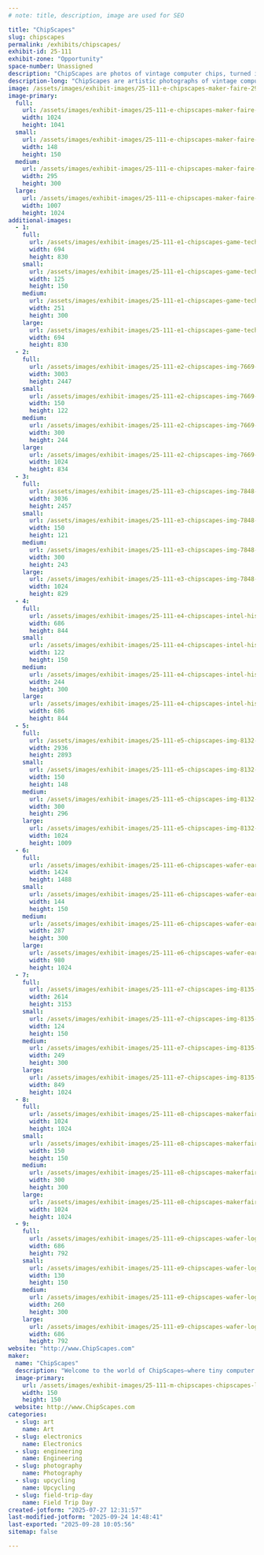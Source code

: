 ```yaml
---
# note: title, description, image are used for SEO

title: "ChipScapes"
slug: chipscapes
permalink: /exhibits/chipscapes/
exhibit-id: 25-111
exhibit-zone: "Opportunity"
space-number: Unassigned
description: "ChipScapes are photos of vintage computer chips, turned into colorful art using microscopes."
description-long: "ChipScapes are artistic photographs of vintage computer chips—tiny, complex circuits from the 1970s and 1980s—captured through a microscope. While silicon chips normally look dull and gray, special lighting and angles reveal brilliant colors and patterns hidden in their layered structure. This natural prism effect turns old microprocessors and memory chips into vibrant, abstract landscapes—hence the name “ChipScapes,” short for chip landscapes. Each image transforms forgotten tech into a miniature world of color and design, celebrating the hidden beauty inside the machines that powered the early digital age."
image: /assets/images/exhibit-images/25-111-e-chipscapes-maker-faire-295x300.jpg
image-primary: 
  full:
    url: /assets/images/exhibit-images/25-111-e-chipscapes-maker-faire-full.jpg
    width: 1024
    height: 1041
  small:
    url: /assets/images/exhibit-images/25-111-e-chipscapes-maker-faire-148x150.jpg
    width: 148
    height: 150
  medium:
    url: /assets/images/exhibit-images/25-111-e-chipscapes-maker-faire-295x300.jpg
    width: 295
    height: 300
  large:
    url: /assets/images/exhibit-images/25-111-e-chipscapes-maker-faire-1007x1024.jpg
    width: 1007
    height: 1024
additional-images: 
  - 1:
    full:
      url: /assets/images/exhibit-images/25-111-e1-chipscapes-game-tech-full.jpg
      width: 694
      height: 830
    small:
      url: /assets/images/exhibit-images/25-111-e1-chipscapes-game-tech-125x150.jpg
      width: 125
      height: 150
    medium:
      url: /assets/images/exhibit-images/25-111-e1-chipscapes-game-tech-251x300.jpg
      width: 251
      height: 300
    large:
      url: /assets/images/exhibit-images/25-111-e1-chipscapes-game-tech-694x830.jpg
      width: 694
      height: 830
  - 2:
    full:
      url: /assets/images/exhibit-images/25-111-e2-chipscapes-img-7669-full.jpeg
      width: 3003
      height: 2447
    small:
      url: /assets/images/exhibit-images/25-111-e2-chipscapes-img-7669-150x122.jpeg
      width: 150
      height: 122
    medium:
      url: /assets/images/exhibit-images/25-111-e2-chipscapes-img-7669-300x244.jpeg
      width: 300
      height: 244
    large:
      url: /assets/images/exhibit-images/25-111-e2-chipscapes-img-7669-1024x834.jpeg
      width: 1024
      height: 834
  - 3:
    full:
      url: /assets/images/exhibit-images/25-111-e3-chipscapes-img-7848-full.jpeg
      width: 3036
      height: 2457
    small:
      url: /assets/images/exhibit-images/25-111-e3-chipscapes-img-7848-150x121.jpeg
      width: 150
      height: 121
    medium:
      url: /assets/images/exhibit-images/25-111-e3-chipscapes-img-7848-300x243.jpeg
      width: 300
      height: 243
    large:
      url: /assets/images/exhibit-images/25-111-e3-chipscapes-img-7848-1024x829.jpeg
      width: 1024
      height: 829
  - 4:
    full:
      url: /assets/images/exhibit-images/25-111-e4-chipscapes-intel-history-full.jpg
      width: 686
      height: 844
    small:
      url: /assets/images/exhibit-images/25-111-e4-chipscapes-intel-history-122x150.jpg
      width: 122
      height: 150
    medium:
      url: /assets/images/exhibit-images/25-111-e4-chipscapes-intel-history-244x300.jpg
      width: 244
      height: 300
    large:
      url: /assets/images/exhibit-images/25-111-e4-chipscapes-intel-history-686x844.jpg
      width: 686
      height: 844
  - 5:
    full:
      url: /assets/images/exhibit-images/25-111-e5-chipscapes-img-8132-full.jpeg
      width: 2936
      height: 2893
    small:
      url: /assets/images/exhibit-images/25-111-e5-chipscapes-img-8132-150x148.jpeg
      width: 150
      height: 148
    medium:
      url: /assets/images/exhibit-images/25-111-e5-chipscapes-img-8132-300x296.jpeg
      width: 300
      height: 296
    large:
      url: /assets/images/exhibit-images/25-111-e5-chipscapes-img-8132-1024x1009.jpeg
      width: 1024
      height: 1009
  - 6:
    full:
      url: /assets/images/exhibit-images/25-111-e6-chipscapes-wafer-earrings-full.jpg
      width: 1424
      height: 1488
    small:
      url: /assets/images/exhibit-images/25-111-e6-chipscapes-wafer-earrings-144x150.jpg
      width: 144
      height: 150
    medium:
      url: /assets/images/exhibit-images/25-111-e6-chipscapes-wafer-earrings-287x300.jpg
      width: 287
      height: 300
    large:
      url: /assets/images/exhibit-images/25-111-e6-chipscapes-wafer-earrings-980x1024.jpg
      width: 980
      height: 1024
  - 7:
    full:
      url: /assets/images/exhibit-images/25-111-e7-chipscapes-img-8135-full.jpeg
      width: 2614
      height: 3153
    small:
      url: /assets/images/exhibit-images/25-111-e7-chipscapes-img-8135-124x150.jpeg
      width: 124
      height: 150
    medium:
      url: /assets/images/exhibit-images/25-111-e7-chipscapes-img-8135-249x300.jpeg
      width: 249
      height: 300
    large:
      url: /assets/images/exhibit-images/25-111-e7-chipscapes-img-8135-849x1024.jpeg
      width: 849
      height: 1024
  - 8:
    full:
      url: /assets/images/exhibit-images/25-111-e8-chipscapes-makerfairebloom-full.jpg
      width: 1024
      height: 1024
    small:
      url: /assets/images/exhibit-images/25-111-e8-chipscapes-makerfairebloom-150x150.jpg
      width: 150
      height: 150
    medium:
      url: /assets/images/exhibit-images/25-111-e8-chipscapes-makerfairebloom-300x300.jpg
      width: 300
      height: 300
    large:
      url: /assets/images/exhibit-images/25-111-e8-chipscapes-makerfairebloom-1024x1024.jpg
      width: 1024
      height: 1024
  - 9:
    full:
      url: /assets/images/exhibit-images/25-111-e9-chipscapes-wafer-logic-chips-full.jpg
      width: 686
      height: 792
    small:
      url: /assets/images/exhibit-images/25-111-e9-chipscapes-wafer-logic-chips-130x150.jpg
      width: 130
      height: 150
    medium:
      url: /assets/images/exhibit-images/25-111-e9-chipscapes-wafer-logic-chips-260x300.jpg
      width: 260
      height: 300
    large:
      url: /assets/images/exhibit-images/25-111-e9-chipscapes-wafer-logic-chips-686x792.jpg
      width: 686
      height: 792
website: "http://www.ChipScapes.com"
maker: 
  name: "ChipScapes"
  description: "Welcome to the world of ChipScapes—where tiny computer chips become epic works of art! ChipScapes are like landscapes, but on a microscopic scale—imagine peering into a hidden world etched into the surface of vintage computer chips from the 1970s and '80s. Using high-powered microscopes and special lighting, I photograph the intricate circuitry of these old-school processors and memory chips to reveal their hidden beauty. Silicon itself is pretty dull—just a flat, silvery gray. But with carefully crafted lighting and angles, I bring these tiny tech relics to life with dazzling colors! The vibrant hues aren’t added—they’re created by a natural prism effect that happens when light interacts with the layers of the chip’s structure. What starts as a piece of outdated tech transforms into a mesmerizing scene—an abstract, glowing landscape from the silicon age. Each ChipScape is a snapshot from the secret world inside our technology, frozen in time and bursting with unexpected beauty."
  image-primary:
    url: /assets/images/exhibit-images/25-111-m-chipscapes-chipscapes-logo-new-150x150.jpg
    width: 150
    height: 150
  website: http://www.ChipScapes.com
categories: 
  - slug: art
    name: Art
  - slug: electronics
    name: Electronics
  - slug: engineering
    name: Engineering
  - slug: photography
    name: Photography
  - slug: upcycling
    name: Upcycling
  - slug: field-trip-day
    name: Field Trip Day
created-jotform: "2025-07-27 12:31:57"
last-modified-jotform: "2025-09-24 14:48:41"
last-exported: "2025-09-28 10:05:56"
sitemap: false

---
```

